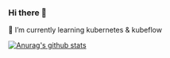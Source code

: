 ### Hi there 👋

<!--
**kosehy/kosehy** is a ✨ _special_ ✨ repository because its `README.md` (this file) appears on your GitHub profile.

Here are some ideas to get you started:

- 🔭 I’m currently working on ...
- 🌱 I’m currently learning ...
- 👯 I’m looking to collaborate on ...
- 🤔 I’m looking for help with ...
- 💬 Ask me about ...
- 📫 How to reach me: ...
- 😄 Pronouns: ...
- ⚡ Fun fact: ...
-->
🌱 I’m currently learning kubernetes & kubeflow

[![Anurag's github stats](https://github-readme-stats.vercel.app/api?username=kosehy&show_icons=true&theme=vue-dark)](https://github.com/anuraghazra/github-readme-stats)
